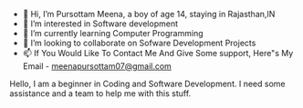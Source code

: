 - 👋 Hi, I’m Pursottam Meena, a boy of age 14, staying in Rajasthan,IN
- 👀 I’m interested in Software development 
- 🌱 I’m currently learning Computer Programming
- 💞️ I’m looking to collaborate on Sofware Development Projects
- 📫 If You Would Like To Contact Me And Give Some support, Here"s My Email - meenapursottam07@gmail.com

Hello, I am a beginner in Coding and Software Development. I need some assistance and a team to help me with this stuff. 
